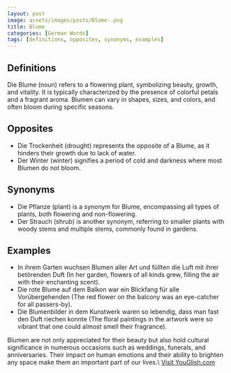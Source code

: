 ```yaml
---
layout: post
image: assets/images/posts/Blume-.png
title: Blume 
categories: [German Words]
tags: [definitions, opposites, synonyms, examples]
---
```


## Definitions

Die Blume (noun) refers to a flowering plant, symbolizing beauty, growth, and vitality. It is typically characterized by the presence of colorful petals and a fragrant aroma. Blumen can vary in shapes, sizes, and colors, and often bloom during specific seasons.

## Opposites

- Die Trockenheit (drought) represents the opposite of a Blume, as it hinders their growth due to lack of water.
- Der Winter (winter) signifies a period of cold and darkness where most Blumen do not bloom.

## Synonyms

- Die Pflanze (plant) is a synonym for Blume, encompassing all types of plants, both flowering and non-flowering.
- Der Strauch (shrub) is another synonym, referring to smaller plants with woody stems and multiple stems, commonly found in gardens.

## Examples

- In ihrem Garten wuchsen Blumen aller Art und füllten die Luft mit ihrer betörenden Duft (In her garden, flowers of all kinds grew, filling the air with their enchanting scent).
- Die rote Blume auf dem Balkon war ein Blickfang für alle Vorübergehenden (The red flower on the balcony was an eye-catcher for all passers-by).
- Die Blumenbilder in dem Kunstwerk waren so lebendig, dass man fast den Duft riechen konnte (The floral paintings in the artwork were so vibrant that one could almost smell their fragrance).

Blumen are not only appreciated for their beauty but also hold cultural significance in numerous occasions such as weddings, funerals, and anniversaries. Their impact on human emotions and their ability to brighten any space make them an important part of our lives.\ <a id="yg-widget-0" class="youglish-widget" data-query="Blume " data-lang="german" data-components="8412" data-auto-start="0" data-bkg-color="theme_light" data-title="How%20to%20pronounce%20Blume %20in%20German"  rel="nofollow" href="https://youglish.com">Visit YouGlish.com</a><script async src="https://youglish.com/public/emb/widget.js" charset="utf-8"></script>